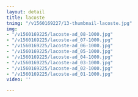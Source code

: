 ```yaml
---
layout: detail
title: lacoste
tnimg: "/v1560169227/13-thumbnail-lacoste.jpg"
img:
- "/v1560169225/lacoste-ad_08-1000.jpg"
- "/v1560169225/lacoste-ad_07-1000.jpg"
- "/v1560169225/lacoste-ad_06-1000.jpg"
- "/v1560169225/lacoste-ad_05-1000.jpg"
- "/v1560169225/lacoste-ad_04-1000.jpg"
- "/v1560169225/lacoste-ad_03-1000.jpg"
- "/v1560169225/lacoste-ad_02-1000.jpg"
- "/v1560169225/lacoste-ad_01-1000.jpg"
video: ''

---
```


